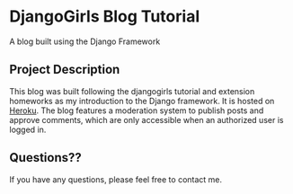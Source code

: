 # DjangoGirls Blog Tutorial

A blog built using the Django Framework

## Project Description
This blog was built following the djangogirls tutorial and extension homeworks as my introduction to the Django framework. It is hosted on [Heroku](https://djangogirlstutorialsite.herokuapp.com/). The blog features a moderation system to publish posts and approve comments, which are only accessible when an authorized user is logged in. 

## Questions??
If you have any questions, please feel free to contact me.
